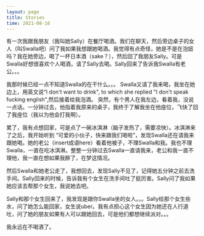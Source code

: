 ```yaml
---
layout: page
title: Stories
time: 2021-08-16
---
```


有一次我跟我朋友（我叫她Sally）在餐厅喝酒。我们在聊天，然后旁边桌子的女人（叫Swalla吧）问了我如果我想跟她喝酒。我觉得有点奇怪，她是不是在泡妞吗？我在她旁边，喝了一杯日本酒（sake？），然后回了我朋友Sally。可是Swalla好想很喜欢个人喝酒，请了Sally去喝。Sally回来了告诉我Swalla有老公。。。


我那时候已经一点不知道Swalla的在干什么。。。
Swalla又请了我来喝，我坐在她边上，用英文说“I don't want to drink", to which she replied "I don't speak fucking english",然后接着给我泡酒。
突然，有个男人在我左边，看着我，没说一点话。一分钟过去，他指着我原来的桌子，我终于了解我坐在他座位，飞快了回了我座位（我以为他会打我啊）。


累了，我有点想回家，可是点了一碗冰淇淋（脑子发热了，需要凉快）。冰淇淋来了之后，我开始听到 “可爱的小伙子，快来跟我们喝啦”，发现Swalla还在请我来跟她喝。她的老公（insert成语here）看着他被子，不理Swalla和我。我也不理Swalla，一直在吃冰淇淋。整整一分钟过去Swalla一直请我来，老公和我一直不理他，我一直在想如果我醉了，在梦这情况。


然后Swalla和她老公走了，我想回去，发现Sally不见了，记得她五分钟之前去洗手间。Sally回来的时候，告诉我有个女生在洗手间吐了挺厉害。Sally问了我如果她应该去帮那个女生，我说她去吧。


Sally和那个女生回来了，我发现是跟你Swalla坐的女人。。。Sally给那个女生些水，问了她怎么能回家，女生说uber。我有点担心这个女生因为她还在人行道吐，问了她的朋友如果有人可以跟她回去，可是他们都想继续派对。。。


我永远在不喝酒了。
